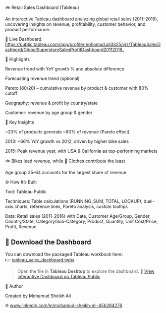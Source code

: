🚲 Retail Sales Dashboard (Tableau)

An interactive Tableau dashboard analyzing global retail sales (2011–2016), uncovering insights on revenue, profitability, customer behavior, and product performance.

🔗 Live Dashboard: https://public.tableau.com/app/profile/mohamud.ali3325/viz/TableauSalesDashbord/GlobalSuperstoreSalesProfitDashboard20112016_

📌 Highlights

Revenue trend with YoY growth % and absolute difference

Forecasting revenue trend (optional)

Pareto (80/20) – cumulative revenue by product & customer with 80% cutoff

Geography: revenue & profit by country/state

Customer: revenue by age group & gender

🔑 Key Insights

~20% of products generate ~80% of revenue (Pareto effect)

2013: +66% YoY growth vs 2012, driven by higher bike sales

2015: Peak revenue year, with USA & California as top-performing markets

🚲 Bikes lead revenue, while 👕 Clothes contribute the least

Age group 35–64 accounts for the largest share of revenue



⚙️ How It’s Built

Tool: Tableau Public

Techniques: Table calculations (RUNNING_SUM, TOTAL, LOOKUP), dual-axis charts, reference lines, Pareto analysis, custom tooltips

Data: Retail sales (2011–2016) with Date, Customer Age/Group, Gender, Country/State, Category/Sub-Category, Product, Quantity, Unit Cost/Price, Profit, Revenue

## 📂 Download the Dashboard

You can download the packaged Tableau workbook here:  
👉 [tableau_sales_dashboard.twbx](./tableau_sales_dashboard.twbx)


> Open the file in **Tableau Desktop** to explore the dashboard.
> 🔗 [View Interactive Dashboard on Tableau Public](https://public.tableau.com/app/profile/mohamud.ali3325/viz/TableauSalesDashbord/GlobalSuperstoreSalesProfitDashboard20112016_)


👤 Author

Created by Mohamud Sheikh Ali

🌐 www.linkedin.com/in/mohamud-sheikh-ali-45b284276

